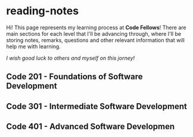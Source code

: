 # reading-notes
Hi! This page represents my learning process at **Code Fellows**! There are main sections for each level that I'll be advancing through, where I'll be storing notes, remarks, questions and other relevant information that will help me with learning.

*I wish good luck to others and myself on this jorney!*

## Code 201 - Foundations of Software Development
## Code 301 - Intermediate Software Development
## Code 401 - Advanced Software Developmen

